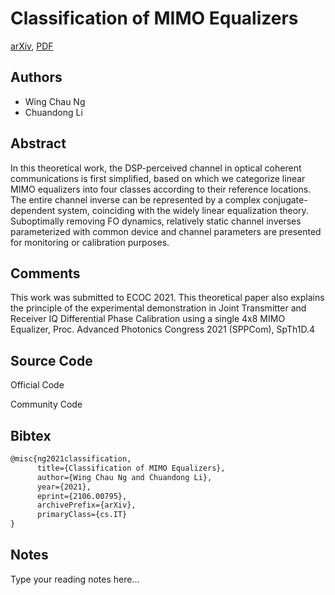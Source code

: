 
# Classification of MIMO Equalizers

[arXiv](https://arxiv.org/abs/2106.0795), [PDF](https://arxiv.org/pdf/2106.0795.pdf)

## Authors

- Wing Chau Ng
- Chuandong Li

## Abstract

In this theoretical work, the DSP-perceived channel in optical coherent communications is first simplified, based on which we categorize linear MIMO equalizers into four classes according to their reference locations. The entire channel inverse can be represented by a complex conjugate-dependent system, coinciding with the widely linear equalization theory. Suboptimally removing FO dynamics, relatively static channel inverses parameterized with common device and channel parameters are presented for monitoring or calibration purposes.

## Comments

This work was submitted to ECOC 2021. This theoretical paper also explains the principle of the experimental demonstration in Joint Transmitter and Receiver IQ Differential Phase Calibration using a single 4x8 MIMO Equalizer, Proc. Advanced Photonics Congress 2021 (SPPCom), SpTh1D.4

## Source Code

Official Code



Community Code



## Bibtex

```tex
@misc{ng2021classification,
      title={Classification of MIMO Equalizers}, 
      author={Wing Chau Ng and Chuandong Li},
      year={2021},
      eprint={2106.00795},
      archivePrefix={arXiv},
      primaryClass={cs.IT}
}
```

## Notes

Type your reading notes here...


